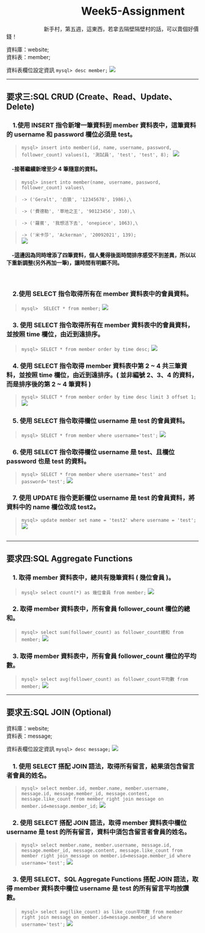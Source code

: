 &emsp;&emsp;&emsp;&emsp;&emsp;&emsp;&emsp;Week5-Assignment
===================
&emsp;&emsp;&emsp;&emsp;&emsp;&emsp;&emsp;新手村，第五週，這東西，若拿去隔壁隔壁村的話，可以賣個好價錢！ 
&emsp; 

資料庫：website;  
資料表：member;  

資料表欄位設定資訊  `mysql> desc member;`
![](desc-member.png)

----- 
## 要求三:SQL CRUD  (Create、Read、Update、Delete)
### &emsp;1.使用 INSERT 指令新增一筆資料到 member 資料表中，這筆資料的 username 和 password 欄位必須是 test。  
>`mysql> insert into member(id, name, username, password, follower_count) values(1, '測試員', 'test', 'test', 8); `
![](firstdata.png)

#### &emsp;-接著繼續新增至少 4 筆隨意的資料。
>`mysql> insert into member(name, username, password, follower_count) values\  `

>    `-> ('Geralt', '白狼', '12345678', 1986),\`  

>    `-> ('費德勒', '草地之王', '90123456', 310),\`  

>    `-> ('羅賓', '我想活下去', 'onepiece', 1063),\`  

>    `-> ('米卡莎', 'Ackerman', '20092021', 139);`  
    ![](otherdata.png)

#### &emsp;-這邊因為同時增添了四筆資料，個人覺得後面時間排序感受不到差異，所以以下重新調整(另外再加一筆)，讓時間有明顯不同。  
&nbsp;  
### &emsp;2.使用 SELECT 指令取得所有在 member 資料表中的會員資料。
>`mysql>  SELECT * from member;`
![](newdata.png)
&nbsp; 
### &emsp;3. 使用 SELECT 指令取得所有在 member 資料表中的會員資料，並按照 time 欄位，由近到遠排序。
>`mysql> SELECT * from member order by time desc;`
![](orderbytimedesc.png)
&nbsp; 
### &emsp;4. 使用 SELECT 指令取得 member 資料表中第 2 ~ 4 共三筆資料，並按照 time 欄位，由近到遠排序。( 並非編號 2、3、4 的資料，而是排序後的第 2 ~ 4 筆資料 )
>`mysql> SELECT * from member order by time desc limit 3 offset 1;`
![](timedesc3.png)
&nbsp; 
### &emsp;5. 使用 SELECT 指令取得欄位 username 是 test 的會員資料。
>`mysql> SELECT * from member where username='test';`
![](usernametest.png)
&nbsp; 
### &emsp;6. 使用 SELECT 指令取得欄位 username 是 test、且欄位 password 也是 test 的資料。
>`mysql> SELECT * from member where username='test' and password='test';`
![](test&test.png)
&nbsp; 
### &emsp;7. 使用 UPDATE 指令更新欄位 username 是 test 的會員資料，將資料中的 name 欄位改成 test2。
>`mysql> update member set name = 'test2' where username = 'test';`
![](changename.png)  
&nbsp; 
----- 
## 要求四:SQL Aggregate Functions
### &emsp;1. 取得 member 資料表中，總共有幾筆資料 ( 幾位會員 )。
>`mysql> select count(*) as 幾位會員 from member;`
![](count.png)
&nbsp; 
### &emsp;2. 取得 member 資料表中，所有會員 follower_count 欄位的總和。
>`mysql> select sum(follower_count) as follower_count總和 from member;`
![](sum.png)
&nbsp; 
### &emsp;3. 取得 member 資料表中，所有會員 follower_count 欄位的平均數。
>`mysql> select avg(follower_count) as follower_count平均數 from member;`
![](avg.png)
&nbsp; 
----- 
## 要求五:SQL JOIN (Optional)    

資料庫：website;  
資料表：message;

資料表欄位設定資訊  `mysql> desc message;`
![](desc-message.png)

### &emsp;1. 使用 SELECT 搭配 JOIN 語法，取得所有留言，結果須包含留言者會員的姓名。
>`mysql> select member.id, member.name, member.username, message.id, message.member_id, message.content, message.like_count from member right join message on member.id=message.member_id;`
![](allcontent.png)
&nbsp; 
### &emsp;2. 使用 SELECT 搭配 JOIN 語法，取得 member 資料表中欄位 username 是 test 的所有留言，資料中須包含留言者會員的姓名。
>`mysql> select member.name, member.username, message.id, message.member_id, message.content, message.like_count from member right join message on member.id=message.member_id where username='test';`
![](testcontent.png)
&nbsp; 
### &emsp;3. 使用 SELECT、SQL Aggregate Functions 搭配 JOIN 語法，取得 member 資料表中欄位 username 是 test 的所有留言平均按讚數。
>`mysql> select avg(like_count) as like_coun平均數 from member right join message on member.id=message.member_id where username='test';`
![](likecountavg.png)